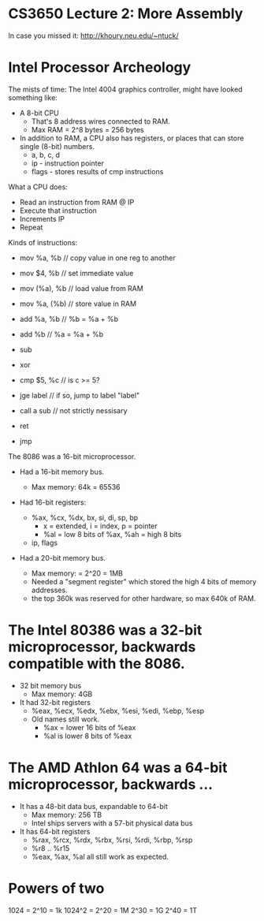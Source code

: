 # CS3650 Lecture 2: More Assembly

In case you missed it: http://khoury.neu.edu/~ntuck/


# Intel Processor Archeology

The mists of time: The Intel 4004 graphics controller, might have looked
something like:

 - A 8-bit CPU
   - That's 8 address wires connected to RAM.
   - Max RAM = 2^8 bytes = 256 bytes
 - In addition to RAM, a CPU also has registers, or places that
   can store single (8-bit) numbers.
   - a, b, c, d 
   - ip - instruction pointer
   - flags - stores results of cmp instructions

What a CPU does:

 - Read an instruction from RAM @ IP
 - Execute that instruction
 - Increments IP
 - Repeat

Kinds of instructions:

 - mov %a, %b     // copy value in one reg to another
 - mov \$4, %b     // set immediate value
 - mov (%a), %b   // load value from RAM
 - mov %a, (%b)   // store value in RAM
 
 - add %a, %b     // %b = %a + %b
 - add %b         // %a = %a + %b
 - sub
 - xor

 - cmp $5, %c     // is c >= 5?
 - jge label      // if so, jump to label "label"

 - call a sub // not strictly nessisary
 - ret
 - jmp


The 8086 was a 16-bit microprocessor.

 - Had a 16-bit memory bus.
   - Max memory: 64k = 65536
 - Had 16-bit registers:
   - %ax, %cx, %dx, bx, si, di, sp, bp
     - x = extended, i = index, p = pointer
     - %al = low 8 bits of %ax, %ah = high 8 bits
   - ip, flags
 
 - Had a 20-bit memory bus.
   - Max memory: = 2^20 = 1MB
   - Needed a "segment register" which stored the high
     4 bits of memory addresses.
   - the top 360k was reserved for other hardware,
     so max 640k of RAM.


# The Intel 80386 was a 32-bit microprocessor, backwards compatible with the 8086.

 - 32 bit memory bus
   - Max memory: 4GB
 - It had 32-bit registers
   - %eax, %ecx, %edx, %ebx, %esi, %edi, %ebp, %esp
   - Old names still work.
     - %ax = lower 16 bits of %eax
     - %al is lower 8 bits of %eax

# The AMD Athlon 64 was a 64-bit microprocessor, backwards ...

 - It has a 48-bit data bus, expandable to 64-bit
   - Max memory: 256 TB
   - Intel ships servers with a 57-bit physical data bus
 - It has 64-bit registers
   - %rax, %rcx, %rdx, %rbx, %rsi, %rdi, %rbp, %rsp
   - %r8 .. %r15
   - %eax, %ax, %al all still work as expected.


#  Powers of two

1024 = 2^10 = 1k 1024^2 = 2^20 = 1M 2^30 = 1G 2^40 = 1T











